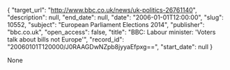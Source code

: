 {
  "target_url": "http://www.bbc.co.uk/news/uk-politics-26761140", 
  "description": null, 
  "end_date": null, 
  "date": "2006-01-01T12:00:00", 
  "slug": 10552, 
  "subject": "European Parliament Elections 2014", 
  "publisher": "bbc.co.uk", 
  "open_access": false, 
  "title": "BBC:  Labour minister: 'Voters talk about bills not Europe'", 
  "record_id": "20060101T120000/J0RAAGDwNZpb8jyyaEfpxg==", 
  "start_date": null
}

None